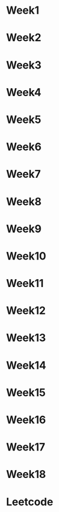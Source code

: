 # Week1

# Week2

# Week3

# Week4

# Week5

# Week6

# Week7

# Week8

# Week9

# Week10

# Week11

# Week12

# Week13

# Week14

# Week15

# Week16

# Week17

# Week18

# Leetcode


